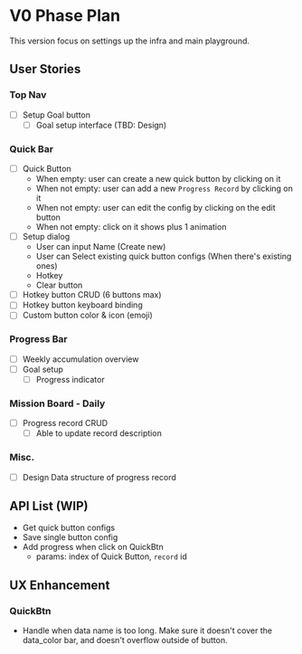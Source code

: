 # V0 Phase Plan

This version focus on settings up the infra and main playground.

## User Stories

### Top Nav

- [ ] Setup Goal button
  - [ ] Goal setup interface (TBD: Design)

### Quick Bar

- [ ] Quick Button
  - When empty: user can create a new quick button by clicking on it
  - When not empty: user can add a new `Progress Record` by clicking on it
  - When not empty: user can edit the config by clicking on the edit button
  - When not empty: click on it shows plus 1 animation
- [ ] Setup dialog
  - User can input Name (Create new)
  - User can Select existing quick button configs (When there's existing ones)
  - Hotkey
  - Clear button
- [ ] Hotkey button CRUD (6 buttons max)
- [ ] Hotkey button keyboard binding
- [ ] Custom button color & icon (emoji)

### Progress Bar

- [ ] Weekly accumulation overview
- [ ] Goal setup
  - [ ] Progress indicator

### Mission Board - Daily

- [ ] Progress record CRUD
  - [ ] Able to update record description

### Misc.

- [ ] Design Data structure of progress record

## API List (WIP)

- Get quick button configs
- Save single button config
- Add progress when click on QuickBtn
  - params: index of Quick Button, `record` id

## UX Enhancement

### QuickBtn

- Handle when data name is too long. Make sure it doesn't cover the data_color bar, and doesn't overflow outside of button.
